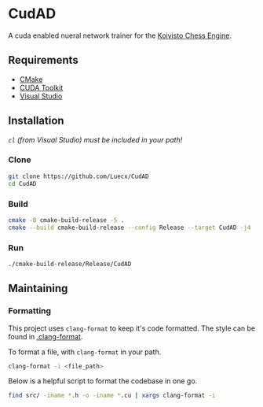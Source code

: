 # CudAD

A cuda enabled nueral network trainer for the [Koivisto Chess Engine](https://github.com/Luecx/Koivisto).

## Requirements

- [CMake](https://cmake.org/)
- [CUDA Toolkit](https://developer.nvidia.com/cuda-toolkit)
- [Visual Studio](https://visualstudio.microsoft.com/downloads/)

## Installation

*`cl` (from Visual Studio) must be included in your path!*

### Clone

```bash
git clone https://github.com/Luecx/CudAD
cd CudAD
```

### Build

```bash
cmake -B cmake-build-release -S .
cmake --build cmake-build-release --config Release --target CudAD -j4
```
### Run

```bash
./cmake-build-release/Release/CudAD
```

## Maintaining

### Formatting

This project uses `clang-format` to keep it's code formatted. The style can be found in [.clang-format](.clang-format).

To format a file, with `clang-format` in your path.
```bash
clang-format -i <file_path>
```

Below is a helpful script to format the codebase in one go.
```bash
find src/ -iname *.h -o -iname *.cu | xargs clang-format -i
```
